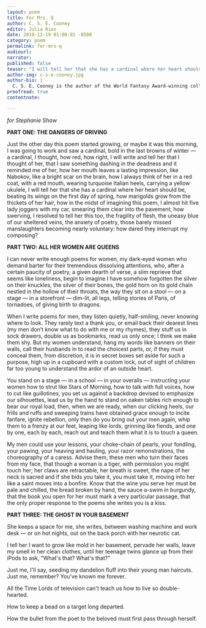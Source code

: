 ```yaml
---
layout: poem
title: For Mrs. Q
author: C. S. E. Cooney
editor: Julia Rios
date: 2019-12-19 01:00:01 -0500
category: poem
permalink: for-mrs-q
audiourl:
narrator:
published: false
teaser: "I will tell her that she has a cardinal where her heart should be, beating its wings on the first day of spring"
author-img: c-s-e-cooney.jpg
author-bio: |
  C. S. E. Cooney is the author of the World Fantasy Award-winning collection _Bone Swans: Stories_, and the poetry collection _How to Flirt in Faerieland and Other Wild Rhymes_, which contains her Rhysling Award-Winning poem, “The Sea King’s Second Bride.” Her novella, _Desdemona and the Deep_, is forthcoming in July 2019 from Tor.com Publishing. Her recent fiction can be found in Ellen Datlow’s _Mad Hatters and March Hares_, Rich Horton’s _Year’s Best Science Fiction and Fantasy_, _Lightspeed Magazine_, _Strange Horizons_, _Uncanny Magazine_, and elsewhere.
proofread: true
contentnote:

---
```


_for Stephanie Shaw_

**PART ONE: THE DANGERS OF DRIVING**

Just the other day this poem started growing, or maybe it was this morning, I was going to work and saw a cardinal, bold in the last browns of winter — a cardinal, I thought, how red, how right, I will write and tell her that I thought of her, that I saw something dashing in the deadness and it reminded me of her, how her mouth leaves a lasting impression, like Nabokov, like a bright scar on the brain, how I always think of her in a red coat, with a red mouth, wearing turquoise Italian heels, carrying a yellow ukulele, I will tell her that she has a cardinal where her heart should be, beating its wings on the first day of spring, how marigolds grow from the thickets of her hair, how in the midst of imagining this poem, I almost hit five lady joggers with my car, smearing them clear into the pavement, how swerving, I resolved to tell her this too, the fragility of flesh, the uneasy blue of our sheltered veins, the anxiety of poetry, those barely missed manslaughters becoming nearly voluntary: how dared they interrupt my composing?

**PART TWO: ALL HER WOMEN ARE QUEENS**

I can never write enough poems for women, my dark-eyed women who demand barter for their tremendous dissolving attentions, who, after a certain paucity of poetry, a given dearth of verse, a slim reprieve that seems like loneliness, begin to imagine I have somehow forgotten the silver on their knuckles, the silver of their bones, the gold horn on its gold chain nestled in the hollow of their throats, the way they sit on a stool — on a stage — in a storefront — dim-lit, all legs, telling stories of Paris, of tornadoes, of giving birth to dragons.

When I write poems for men, they listen quietly, half-smiling, never knowing where to look. They rarely text a thank you, or email back their dearest lines (my men don’t know what to do with me or my rhymes), they stuff us in sock drawers, double us as bookmarks, read us only once; I think we make them shy. But my women understand, hang my words like banners on their walls, call their husbands in to read the choicest parts, or, if they must conceal them, from discretion, it is in secret boxes set aside for such a purpose, high up in a cupboard with a custom lock, out of sight of children far too young to understand the ardor of an outside heart.

You stand on a stage — in a school — in your overalls — instructing your women how to strut like Stars of Morning, how to talk with full voices, how to cut like guillotines, you set us against a backdrop devised to emphasize our silhouettes, lead us by the hand to stand on oaken tables rich enough to bear our royal load, then, when we are ready, when our clicking heels, our frills and ruffs and sweeping trains have obtained grace enough to incite fanfare, ignite rebellion, only then do you bring out your men again, whip them to a frenzy at our feet, leaping like lords, grinning like fiends, and one by one, each by each, reach out and teach them what it is to touch a queen.

My men could use your lessons, your choke-chain of pearls, your fondling, your pawing, your heaving and hauling, your razor remonstrations, the choreography of a caress. Advise them, these men who turn their faces from my face, that though a woman is a tiger, with permission you might touch her; her claws are retractable, her breath is sweet, the nape of her neck is sacred and if she bids you take it, you must take it, moving into her like a saint moves into a bonfire. Know that the wine you serve her must be pale and chilled, the bread broken by hand, the sauce a-swim in burgundy, that the book you open for her must mark a very particular passage, that the only proper response to the poems she writes you is a kiss.

**PART THREE: THE GHOST IN YOUR BASEMENT**

She keeps a space for me, she writes, between washing machine and work desk — or on hot nights, out on the back porch with her neurotic cat.  

I tell her I want to grow like mold in her basement, pervade her walls, leave my smell in her clean clothes, until her teenage twins glance up from their iPods to ask, "What's that? What's that?"  

Just me, I'll say, seeding my dandelion fluff into their young man haircuts. Just me, remember? You've known me forever.  

All the Time Lords of television can't teach us how to live so double-hearted.

How to keep a bead on a target long departed.  

How the bullet from the poet to the beloved must first pass through herself.
